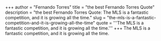 +++
author = "Fernando Torres"
title = "the best Fernando Torres Quote"
description = "the best Fernando Torres Quote: The MLS is a fantastic competition, and it is growing all the time."
slug = "the-mls-is-a-fantastic-competition-and-it-is-growing-all-the-time"
quote = '''The MLS is a fantastic competition, and it is growing all the time.'''
+++
The MLS is a fantastic competition, and it is growing all the time.
